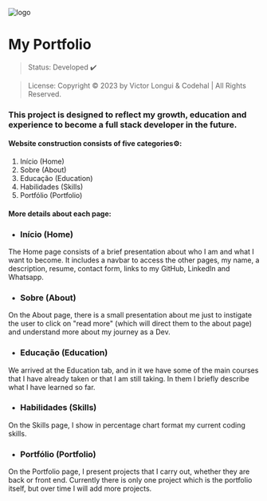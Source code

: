 ![logo](https://github.com/LonguiVic/portfolio/assets/132114257/4a6c3b0b-c0e4-4a2e-8a90-b5b7f4c211ac)

<h1>My Portfolio</h1>

> Status: Developed ✔️

> License: Copyright © 2023 by Victor Longui & Codehal | All Rights Reserved.

### This project is designed to reflect my growth, education and experience to become a full stack developer in the future.

#### Website construction consists of five categories⚙️:

1. Início (Home)
2. Sobre (About)
3. Educação (Education)
4. Habilidades (Skills)
5. Portfólio (Portfolio)

#### More details about each page:

  * <h3>Início (Home)</h3>
  The Home page consists of a brief presentation about who I am and what I want to become. It includes a navbar to access the other pages, my name, a description, resume, contact form, links to my GitHub, LinkedIn and Whatsapp.

  * <h3>Sobre (About)</h3> 
  On the About page, there is a small presentation about me just to instigate the user to click on "read more" (which will direct them to the about page) and understand more about my journey as a Dev.

  * <h3>Educação (Education)</h3>
  We arrived at the Education tab, and in it we have some of the main courses that I have already taken or that I am still taking. In them I briefly describe what I have learned so far.

  * <h3>Habilidades (Skills)</h3>
  On the Skills page, I show in percentage chart format my current coding skills.

  * <h3>Portfólio (Portfolio)</h3>
  On the Portfolio page, I present projects that I carry out, whether they are back or front end. Currently there is only one project which is the portfolio itself, but over time I will add more projects.



  
